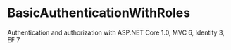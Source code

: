 # BasicAuthenticationWithRoles
Authentication and authorization with ASP.NET Core 1.0, MVC 6, Identity 3, EF 7
